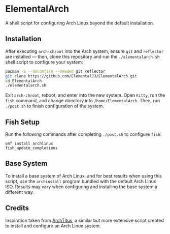 # ElementalArch
A shell script for configuring Arch Linux beyond the default installation.

## Installation
After executing ```arch-chroot``` into the Arch system, ensure ```git``` and ```reflector``` are installed — then, clone this repository and run the ```./elementalarch.sh``` shell script to configure your system:

```bash
pacman -S --noconfirm --needed git reflector
git clone https://github.com/ElementalJJ/ElementalArch.git
cd ElementalArch
./elementalarch.sh
```

Exit ```arch-chroot```, reboot, and enter into the new system. Open ```Kitty```, run the ```fish``` command, and change directory into ```/home/ElementalArch```. Then, run ```./post.sh``` to finish configuration of the system.

## Fish Setup
Run the following commands after completing ```./post.sh``` to configure ```fish```:
```fish
omf install archlinux
fish_update_completions
```

## Base System
To install a base system of Arch Linux, and for best results when using this script, use the ```archinstall``` program bundled with the default Arch Linux ISO. Results may vary when configuring and installing the base system a different way.

## Credits
Inspiration taken from [ArchTitus](https://github.com/ChrisTitusTech/ArchTitus), a similar but more extensive script created to install and configure an Arch Linux system.

